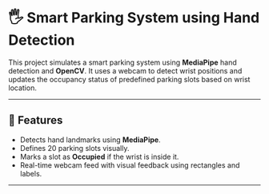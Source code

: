 # 🖐️ Smart Parking System using Hand Detection

This project simulates a smart parking system using **MediaPipe** hand detection and **OpenCV**. It uses a webcam to detect wrist positions and updates the occupancy status of predefined parking slots based on wrist location.

---

## 📸 Features

- Detects hand landmarks using **MediaPipe**.
- Defines 20 parking slots visually.
- Marks a slot as **Occupied** if the wrist is inside it.
- Real-time webcam feed with visual feedback using rectangles and labels.

---


